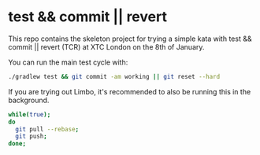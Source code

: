 # test && commit || revert

This repo contains the skeleton project for trying a simple kata with test && commit || revert (TCR) at XTC London on the 8th of January.

You can run the main test cycle with:
```bash
./gradlew test && git commit -am working || git reset --hard
```

If you are trying out Limbo, it's recommended to also be running this in the background.
```bash
while(true);
do
  git pull --rebase;
  git push;
done;
```
